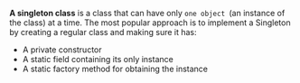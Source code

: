 **A singleton class** is a class that can have only `one object `(an instance of the class) at a time.
The most popular approach is to implement a Singleton by creating a regular class and making sure it has:

* A private constructor
* A static field containing its only instance
* A static factory method for obtaining the instance

